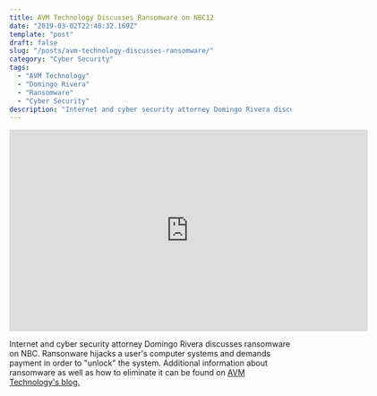 ```yaml
---
title: AVM Technology Discusses Ransomware on NBC12
date: "2019-03-02T22:40:32.169Z"
template: "post"
draft: false
slug: "/posts/avm-technology-discusses-ransomware/"
category: "Cyber Security"
tags:
  - "AVM Technology"
  - "Domingo Rivera"
  - "Ransomware"
  - "Cyber Security"
description: "Internet and cyber security attorney Domingo Rivera discusses ransomware on NBC."
---
```


<iframe width="640" height="360" src="https://www.youtube.com/embed/RtcyOigKQYg" frameborder="0" allow="accelerometer; autoplay; encrypted-media; gyroscope; picture-in-picture" allowfullscreen></iframe>

Internet and cyber security attorney Domingo Rivera discusses ransomware on NBC.  Ransonware hijacks a user's computer systems and demands payment in order to "unlock" the system. Additional information about ransomware as well as how to eliminate it can be found on [AVM Technology's blog.](https://infosecusa.com/avm-technology-discusses-ransomware-nbc-12)
